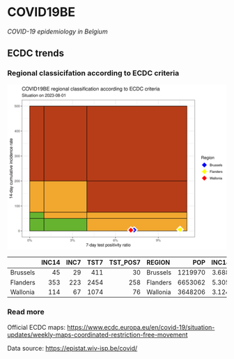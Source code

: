
# COVID19BE

*COVID-19 epidemiology in Belgium*

## ECDC trends

### Regional classicifation according to ECDC criteria

![](COVID9BE-ecdc-trend.png)

|          | INC14 | INC7 | TST7 | TST\_POS7 | REGION   |     POP | INC14\_RT |       PR7 |        GR |
| :------- | ----: | ---: | ---: | --------: | :------- | ------: | --------: | --------: | --------: |
| Brussels |    45 |   29 |  411 |        30 | Brussels | 1219970 |  3.688615 | 0.0729927 | 0.8125000 |
| Flanders |   353 |  223 | 2454 |       258 | Flanders | 6653062 |  5.305828 | 0.1051345 | 0.7153846 |
| Wallonia |   114 |   67 | 1074 |        76 | Wallonia | 3648206 |  3.124824 | 0.0707635 | 0.4255319 |

### Read more

Official ECDC maps:
<https://www.ecdc.europa.eu/en/covid-19/situation-updates/weekly-maps-coordinated-restriction-free-movement>

Data source: <https://epistat.wiv-isp.be/covid/>
